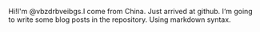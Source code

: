 Hi!I'm @vbzdrbveibgs.I come from China.
Just arrived at github.
I‘m going to write some blog posts in the repository.
Using markdown syntax.
